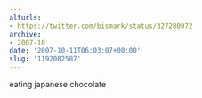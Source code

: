 ```yaml
---
alturls:
- https://twitter.com/bismark/status/327280972
archive:
- 2007-10
date: '2007-10-11T06:03:07+00:00'
slug: '1192082587'
---
```


eating japanese chocolate

